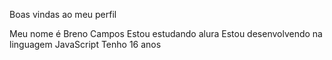 Boas vindas ao meu perfil 

Meu nome é Breno Campos
Estou estudando alura
Estou desenvolvendo na linguagem JavaScript
Tenho 16 anos
